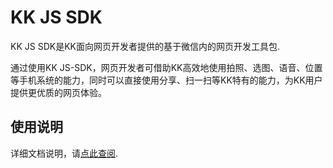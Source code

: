 # KK JS SDK
KK JS SDK是KK面向网页开发者提供的基于微信内的网页开发工具包.

通过使用KK JS-SDK，网页开发者可借助KK高效地使用拍照、选图、语音、位置等手机系统的能力，同时可以直接使用分享、扫一扫等KK特有的能力，为KK用户提供更优质的网页体验。

## 使用说明

详细文档说明，请[点此查阅](http://kk5.landray.com.cn:6789/jssdk/index.html).
